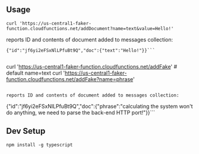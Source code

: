 ## Usage


```
curl 'https://us-central1-faker-function.cloudfunctions.net/addDocument?name=text&value=Hello!'
```

reports ID and contents of document added to messages collection:
```
{"id":"jf6yi2eFSxNlLPfuBt9Q","doc":{"text":"Hello!"}}```


```
curl 'https://us-central1-faker-function.cloudfunctions.net/addFake'  # default name=text
curl 'https://us-central1-faker-function.cloudfunctions.net/addFake?name=phrase'
```

reports ID and contents of document added to messages collection:
```
{"id":"jf6yi2eFSxNlLPfuBt9Q","doc":{"phrase":"calculating the system won't do anything, we need to parse the back-end HTTP port!"}}```



## Dev Setup

```
npm install -g typescript
```